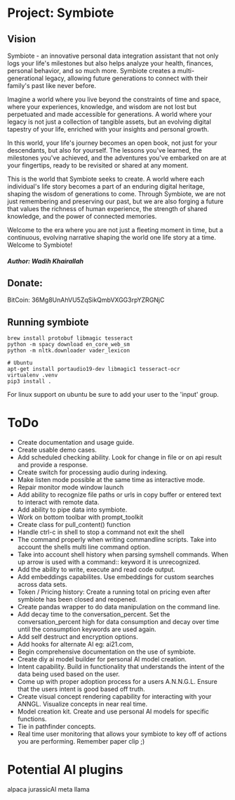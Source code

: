 # Project: Symbiote


## Vision
Symbiote - an innovative personal data integration assistant that not only logs your life's milestones but also helps analyze your health, finances, personal behavior, and so much more. Symbiote creates a multi-generational legacy, allowing future generations to connect with their family's past like never before.

Imagine a world where you live beyond the constraints of time and space, where your experiences, knowledge, and wisdom are not lost but perpetuated and made accessible for generations. A world where your legacy is not just a collection of tangible assets, but an evolving digital tapestry of your life, enriched with your insights and personal growth.

In this world, your life's journey becomes an open book, not just for your descendants, but also for yourself. The lessons you've learned, the milestones you've achieved, and the adventures you've embarked on are at your fingertips, ready to be revisited or shared at any moment.

This is the world that Symbiote seeks to create. A world where each individual's life story becomes a part of an enduring digital heritage, shaping the wisdom of generations to come. Through Symbiote, we are not just remembering and preserving our past, but we are also forging a future that values the richness of human experience, the strength of shared knowledge, and the power of connected memories.

Welcome to the era where you are not just a fleeting moment in time, but a continuous, evolving narrative shaping the world one life story at a time. Welcome to Symbiote!

##### Author: Wadih Khairallah

## Donate:
BitCoin: 36Mg8UnAhVU5ZqSikQmbVXGG3rpYZRGNjC

## Running symbiote
```
brew install protobuf libmagic tesseract
python -m spacy download en_core_web_sm
python -m nltk.downloader vader_lexicon

# Ubuntu
apt-get install portaudio19-dev libmagic1 tesseract-ocr
virtualenv .venv
pip3 install . 
```

For linux support on ubuntu be sure to add your user to the 'input' group.

# ToDo
- Create documentation and usage guide.
- Create usable demo cases.
- Add scheduled checking ability. Look for change in file or on api result and provide a response.
- Create switch for processing audio during indexing.
- Make listen mode possible at the same time as interactive mode.
- Repair monitor mode window launch
- Add ability to recognize file paths or urls in copy buffer or entered text to interact with remote data.
- Add ability to pipe data into symbiote.
- Work on bottom toolbar with prompt_toolkit
- Create class for pull_content() function
- Handle ctrl-c in shell to stop a command not exit the shell
- The command properly when writing commandline scripts. Take into account the shells multi line command option.
- Take into account shell history when parsing symshell commands. When up arrow is used with a command:: keyword it is unrecognized.
- Add the ability to write, execute and read code output.
- Add embeddings capabilites. Use embeddings for custom searches across data sets.
- Token / Pricing history: Create a running total on pricing even after symbiote has been closed and reopened.
- Create pandas wrapper to do data manipulation on the command line.
- Add decay time to the conversation_percent.  Set the conversation_percent high for data consumption and decay over time until the consumption keywords are used again.
- Add self destruct and encryption options.
- Add hooks for alternate AI eg: ai21.com, 
- Begin comprehensive documentation on the use of symbiote.
- Create diy ai model builder for personal AI model creation.
- Intent capability.  Build in functionality that understands the intent of the data being used based on the user.
- Come up with proper adoption process for a users A.N.N.G.L.  Ensure that the users intent is good based off truth.
- Create visual concept rendering capability for interacting with your ANNGL.  Visualize concepts in near real time.
- Model creation kit. Create and use personal AI models for specific functions.
- Tie in pathfinder concepts.
- Real time user monitoring that allows your symbiote to key off of actions you are performing.  Remember paper clip ;)


# Potential AI plugins
alpaca
jurassicAI
meta llama
